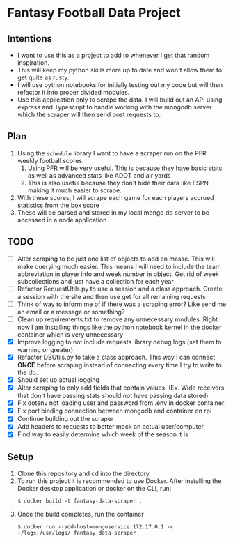 # Fantasy Football Data Project

## Intentions
- I want to use this as a project to add to whenever I get that random inspiration.
- This will keep my python skills more up to date and won't allow them to get quite as rusty.
- I will use python notebooks for initially testing out my code but will then refactor it into proper divided modules.
- Use this application only to scrape the data.  I will build out an API using express and Typescript to handle working with the mongodb server which the scraper will then send post requests to.

## Plan
1. Using the `schedule` library I want to have a scraper run on the PFR weekly football scores.
   1. Using PFR will be very useful.  This is because they have basic stats as well as advanced stats like ADOT and air yards
   2. This is also useful because they don't hide their data like ESPN making it much easier to scrape.
2. With these scores, I will scrape each game for each players accrued statistics from the box score
3. These will be parsed and stored in my local mongo db server to be accessed in a node application

## TODO
- [ ] Alter scraping to be just one list of objects to add en masse.  This will make querying much easier.  This means I will need to include the team abbreviation in player info and week number in object.  Get rid of week subcollections and just have a collection for each year
- [ ] Refactor RequestUtils.py to use a session and a class approach.  Create a session with the site and then use get for all remaining requests
- [ ] Think of way to inform me of if there was a scraping error?  Like send me an email or a message or something?
- [ ] Clean up requirements.txt to remove any unnecessary modules.  Right now I am installing things like the python notebook kernel in the docker container which is very unnecessary
- [x] Improve logging to not include requests library debug logs (set them to warning or greater)
- [x] Refactor DBUtils.py to take a class approach.  This way I can connect **ONCE** before scraping instead of connecting every time I try to write to the db.
- [x] Should set up actual logging
- [x] Alter scraping to only add fields that contain values.  (Ex. Wide receivers that don't have passing stats should not have passing data stored)
- [x] Fix dotenv not loading user and password from .env in docker container
- [x] Fix port binding connection between mongodb and container on rpi
- [x] Continue building out the scraper
- [x] Add headers to requests to better mock an actual user/computer
- [x] Find way to easily determine which week of the season it is
## Setup
1. Clone this repository and cd into the directory
2. To run this project it is recommended to use Docker.  After installing the Docker desktop application or docker on the CLI, run:
   ```
   $ docker build -t fantasy-data-scraper .
   ```
3. Once the build completes, run the container
   ```
   $ docker run --add-host=mongoservice:172.17.0.1 -v ~/logs:/usr/logs/ fantasy-data-scraper
   ```
